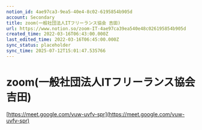 ```yaml
---
notion_id: 4ae97ca3-9ea5-40e4-8c02-6195854b905d
account: Secondary
title: zoom(一般社団法人ITフリーランス協会 吉田)
url: https://www.notion.so/zoom-IT-4ae97ca39ea540e48c026195854b905d
created_time: 2022-03-16T06:43:00.000Z
last_edited_time: 2022-03-16T06:45:00.000Z
sync_status: placeholder
sync_time: 2025-07-12T15:01:47.535766
---
```

# zoom(一般社団法人ITフリーランス協会 吉田)

[https://meet.google.com/vuw-uvfv-spr](https://meet.google.com/vuw-uvfv-spr)